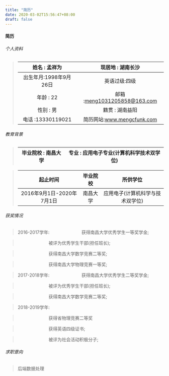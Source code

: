 ```yaml
---
title: "简历"
date: 2020-03-02T15:56:47+08:00
draft: false
---
```


#### 简历

###### 个人资料
>|姓名 : 孟祥为    |现居地  :  湖南长沙  |
>|:------------------------:|:-----------------------:|
>|出生年月:1998年9月26日|英语过级:四级|
>|年龄 : 22       |邮箱    :meng1031205858@163.com |
>|性别 : 男       |籍贯   : 湖南益阳|
>|电话 :13330119021|简历网站:<a href="www.mengcfunk.com">www.mengcfunk.com</a>|


###### 教育背景
>|毕业院校 : 南昌大学|专业 : 应用电子专业(计算机科学技术双学位)|
>|:--------------:|:---------------------------------:|

>|起止时间|毕业院校|所供学位|
>|:-:|:-:|:-:|
>|2016年9月1日-2020年7月1日|南昌大学|应用电子(计算机科学与技术双学位)|

###### 获奖情况
>2016-2017学年:
>&emsp;&emsp;&emsp;&emsp;&emsp;&emsp;&emsp;获得南昌大学优秀学生一等奖学金;

>&emsp;&emsp;&emsp;&emsp;&emsp;&emsp;&emsp;被评为优秀学生干部(担任班长);

>&emsp;&emsp;&emsp;&emsp;&emsp;&emsp;&emsp;获得南昌大学数学竞赛二等奖;

>&emsp;&emsp;&emsp;&emsp;&emsp;&emsp;&emsp;获得南昌大学物理竞赛一等奖;

>2017-2018学年:
>&emsp;&emsp;&emsp;&emsp;&emsp;&emsp;&emsp;获得南昌大学优秀学生二等奖学金;

>&emsp;&emsp;&emsp;&emsp;&emsp;&emsp;&emsp;被评为优秀学生干部(担任班长);

>&emsp;&emsp;&emsp;&emsp;&emsp;&emsp;&emsp;获得南昌大学数学竞赛二等奖;

>2018-2019学年:

>&emsp;&emsp;&emsp;&emsp;&emsp;&emsp;&emsp;获得省物理竞赛二等奖

>&emsp;&emsp;&emsp;&emsp;&emsp;&emsp;&emsp;获得英语四级证书;

>&emsp;&emsp;&emsp;&emsp;&emsp;&emsp;&emsp;被评为社会活动积极分子;

###### 求职意向
>后端数据处理